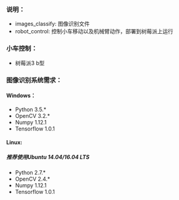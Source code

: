### 说明：
- images_classify: 图像识别文件  
- robot_control: 控制小车移动以及机械臂动作，部署到树莓派上运行

### 小车控制：
- 树莓派3 b型

### 图像识别系统需求：
#### Windows：
- Python 3.5.*
- OpenCV 3.2.*
- Numpy 1.12.1
- Tensorflow 1.0.1  

#### Linux:
##### 推荐使用Ubuntu 14.04/16.04 LTS
- Python 2.7.*
- OpenCV 2.4.*
- Numpy 1.12.1
- Tensorflow 1.0.1
